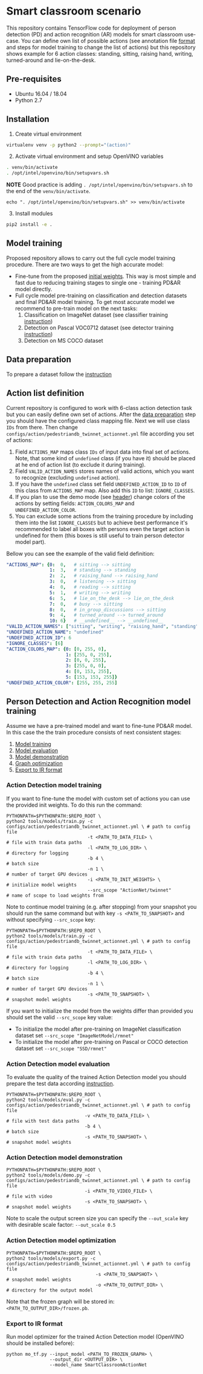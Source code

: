 # Smart classroom scenario
This repository contains TensorFlow code for deployment of person detection (PD) and action recognition (AR) models for smart classroom use-case. You can define own list of possible actions (see annotation file [format](./README_DATA.md) and steps for model training to change the list of actions) but this repository shows example for 6 action classes: standing, sitting, raising hand, writing, turned-around and lie-on-the-desk.

## Pre-requisites
- Ubuntu 16.04 / 18.04
- Python 2.7

## Installation
 1. Create virtual environment
 ```bash
 virtualenv venv -p python2 --prompt="(action)"
 ```

 2. Activate virtual environment and setup OpenVINO variables
 ```bash
 . venv/bin/activate
 . /opt/intel/openvino/bin/setupvars.sh
 ```
 **NOTE** Good practice is adding `. /opt/intel/openvino/bin/setupvars.sh` to the end of the `venv/bin/activate`.
 ```
 echo ". /opt/intel/openvino/bin/setupvars.sh" >> venv/bin/activate
 ```

 3. Install modules
 ```bash
 pip2 install -e .
 ```

## Model training
Proposed repository allows to carry out the full cycle model training procedure. There are two ways to get the high accurate model:
 - Fine-tune from the proposed [initial weights](https://download.01.org/opencv/openvino_training_extensions/models/action_detection/person-detection-action-recognition-0006.tar.gz). This way is most simple and fast due to reducing training stages to single one - training PD&AR model directly.
 - Full cycle model pre-training on classification and detection datasets and final PD&AR model training. To get most accurate model we recommend to pre-train model on the next tasks:
   1. Classification on ImageNet dataset (see classifier training [instruction](./README_CLASSIFIER.md))
   2. Detection on Pascal VOC0712 dataset (see detector training [instruction](./README_DETECTOR.md))
   3. Detection on MS COCO dataset

## Data preparation
To prepare a dataset follow the [instruction](./README_DATA.md)

## Action list definition
Current repository is configured to work with 6-class action detection task but you can easily define own set of actions. After the [data preparation](#data-preparation) step you should have the configured class mapping file. Next we will use class `IDs` from there. Then change `configs/action/pedestriandb_twinnet_actionnet.yml` file according you set of actions:
 1. Field `ACTIONS_MAP` maps class `IDs` of input data into final set of actions. Note, that some kind of `undefined` class (if you have it) should be placed at he end of action list (to exclude it during training).
 2. Field `VALID_ACTION_NAMES` stores names of valid actions, which you want to recognize (excluding `undefined` action).
 4. If you have the `undefined` class set field `UNDEFINED_ACTION_ID` to `ID` of this class from `ACTIONS_MAP` map. Also add this `ID` to list: `IGNORE_CLASSES`.
 4. If you plan to use the demo mode (see [header](#action-detection-model-demostration)) change colors of the actions by setting fields: `ACTION_COLORS_MAP` and `UNDEFINED_ACTION_COLOR`.
 5. You can exclude some actions from the training procedure by including them into the list `IGNORE_CLASSES` but to achieve best performance it's recommended to label all boxes with persons even the target action is undefined for them (this boxes is still useful to train person detector model part).

Bellow you can see the example of the valid field definition:
```yaml
"ACTIONS_MAP": {0:  0,   # sitting --> sitting
                1:  3,   # standing --> standing
                2:  2,   # raising_hand --> raising_hand
                3:  0,   # listening --> sitting
                4:  0,   # reading --> sitting
                5:  1,   # writing --> writing
                6:  5,   # lie_on_the_desk --> lie_on_the_desk
                7:  0,   # busy --> sitting
                8:  0,   # in_group_discussions --> sitting
                9:  4,   # turned_around --> turned_around
                10: 6}   # __undefined__ --> __undefined__
"VALID_ACTION_NAMES": ["sitting", "writing", "raising_hand", "standing", "turned_around", "lie_on_the_desk"]
"UNDEFINED_ACTION_NAME": "undefined"
"UNDEFINED_ACTION_ID": 6
"IGNORE_CLASSES": [6]
"ACTION_COLORS_MAP": {0: [0, 255, 0],
                      1: [255, 0, 255],
                      2: [0, 0, 255],
                      3: [255, 0, 0],
                      4: [0, 153, 255],
                      5: [153, 153, 255]}
"UNDEFINED_ACTION_COLOR": [255, 255, 255]
```

## Person Detection and Action Recognition model training
Assume we have a pre-trained model and want to fine-tune PD&AR model. In this case the the train procedure consists of next consistent stages:
 1. [Model training](#action-detection-model-training)
 2. [Model evaluation](#action-detection-model-evaluation)
 3. [Model demonstration](#action-detection-model-demonstration)
 4. [Graph optimization](#action-detection-model-optimization)
 5. [Export to IR format](#export-to-ir-format)


### Action Detection model training
If you want to fine-tune the model with custom set of actions you can use the provided init weights. To do this run the command:
```Shell
PYTHONPATH=$PYTHONPATH:$REPO_ROOT \
python2 tools/models/train.py -c configs/action/pedestriandb_twinnet_actionnet.yml \ # path to config file
                              -t <PATH_TO_DATA_FILE> \                               # file with train data paths
                              -l <PATH_TO_LOG_DIR> \                                 # directory for logging
                              -b 4 \                                                 # batch size
                              -n 1 \                                                 # number of target GPU devices
                              -i <PATH_TO_INIT_WEIGHTS> \                            # initialize model weights
                              --src_scope "ActionNet/twinnet"                        # name of scope to load weights from
```

Note to continue model training (e.g. after stopping) from your snapshot you should run the same command but with key `-s <PATH_TO_SNAPSHOT>` and without specifying `--src_scope` key:
```Shell
PYTHONPATH=$PYTHONPATH:$REPO_ROOT \
python2 tools/models/train.py -c configs/action/pedestriandb_twinnet_actionnet.yml \ # path to config file
                              -t <PATH_TO_DATA_FILE> \                               # file with train data paths
                              -l <PATH_TO_LOG_DIR> \                                 # directory for logging
                              -b 4 \                                                 # batch size
                              -n 1 \                                                 # number of target GPU devices
                              -s <PATH_TO_SNAPSHOT> \                                # snapshot model weights
```

If you want to initialize the model from the weights differ than provided you should set the valid `--src_scope` key value:
 - To initialize the model after pre-training on ImageNet classification dataset set `--src_scope "ImageNetModel/rmnet"`
 - To initialize the model after pre-training on Pascal or COCO detection dataset set `--src_scope "SSD/rmnet"`

### Action Detection model evaluation
To evaluate the quality of the trained Action Detection model you should prepare the test data according [instruction](./README_DATA.md).

```Shell
PYTHONPATH=$PYTHONPATH:$REPO_ROOT \
python2 tools/models/eval.py -c configs/action/pedestriandb_twinnet_actionnet.yml \ # path to config file
                             -v <PATH_TO_DATA_FILE> \                               # file with test data paths
                             -b 4 \                                                 # batch size
                             -s <PATH_TO_SNAPSHOT> \                                # snapshot model weights
```


### Action Detection model demonstration

```Shell
PYTHONPATH=$PYTHONPATH:$REPO_ROOT \
python2 tools/models/demo.py -c configs/action/pedestriandb_twinnet_actionnet.yml \ # path to config file
                             -i <PATH_TO_VIDEO_FILE> \                              # file with video
                             -s <PATH_TO_SNAPSHOT> \                                # snapshot model weights
```

Note to scale the output screen size you can specify the `--out_scale` key with desirable scale factor: `--out_scale 0.5`

### Action Detection model optimization

```Shell
PYTHONPATH=$PYTHONPATH:$REPO_ROOT \
python2 tools/models/export.py -c configs/action/pedestriandb_twinnet_actionnet.yml \ # path to config file
                                 -s <PATH_TO_SNAPSHOT> \                                # snapshot model weights
                                 -o <PATH_TO_OUTPUT_DIR> \                              # directory for the output model
```

Note that the frozen graph will be stored in: `<PATH_TO_OUTPUT_DIR>/frozen.pb`.

### Export to IR format

Run model optimizer for the trained Action Detection model (OpenVINO should be installed before):
```Shell
python mo_tf.py --input_model <PATH_TO_FROZEN_GRAPH> \
                --output_dir <OUTPUT_DIR> \
                --model_name SmartClassroomActionNet
```

